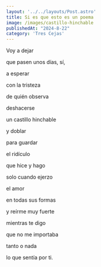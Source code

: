```yaml
---
layout: '../../layouts/Post.astro'
title: Si es que esto es un poema
image: /images/castillo-hinchable
publishedAt: "2024-8-22"
category: 'Tres Cejas'
---
```


Voy a dejar

que pasen unos días, sí,

a esperar

con la tristeza

de quién observa

deshacerse

un castillo hinchable

y doblar

para guardar

el ridículo

que hice y hago

solo cuando ejerzo

el amor

en todas sus formas

y reírme muy fuerte

mientras te digo

que no me importaba

tanto o nada

lo que sentía por ti.